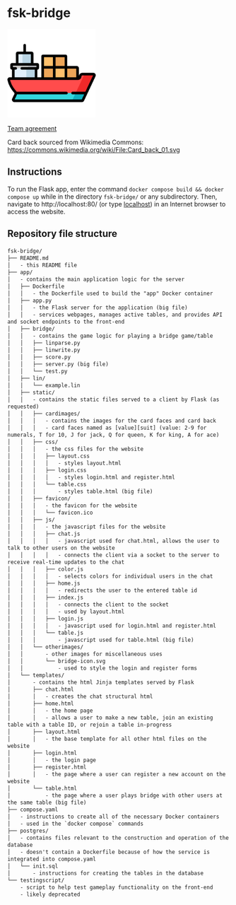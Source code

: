 # fsk-bridge
<img src="cargo-ship.png" alt="drawing" width="200"/>

[Team agreement](https://docs.google.com/document/d/1p7zBJ_SLwscSLrcoHE5ijd5qBRRkLlsX1Z_twxIO7Ag/edit?usp=sharing) 

Card back sourced from Wikimedia Commons: https://commons.wikimedia.org/wiki/File:Card_back_01.svg

## Instructions

To run the Flask app, enter the command `docker compose build && docker compose up` while in the directory `fsk-bridge/` or any subdirectory. Then, navigate to http://localhost:80/ (or type [localhost](http://localhost:80/)) in an Internet browser to access the website.


## Repository file structure

```
fsk-bridge/
├── README.md
│   - this README file
├── app/
│   - contains the main application logic for the server
│   ├── Dockerfile
│   │   - the Dockerfile used to build the "app" Docker container
│   ├── app.py
│   │   - the Flask server for the application (big file)
│   │   - services webpages, manages active tables, and provides API and socket endpoints to the front-end
│   ├── bridge/
│   │   - contains the game logic for playing a bridge game/table
│   │   ├── linparse.py
│   │   ├── linwrite.py
│   │   ├── score.py
│   │   ├── server.py (big file)
│   │   └── test.py
│   ├── lin/
│   │   └── example.lin
│   ├── static/
│   │   - contains the static files served to a client by Flask (as requested)
│   │   ├── cardimages/
│   │   │   - contains the images for the card faces and card back
│   │   │   - card faces named as [value][suit] (value: 2-9 for numerals, T for 10, J for jack, Q for queen, K for king, A for ace)
│   │   ├── css/
│   │   │   - the css files for the website
│   │   │   ├── layout.css
│   │   │   │   - styles layout.html
│   │   │   ├── login.css
│   │   │   │   - styles login.html and register.html
│   │   │   └── table.css
│   │   │       - styles table.html (big file)
│   │   ├── favicon/
│   │   │   - the favicon for the website
│   │   │   └── favicon.ico
│   │   ├── js/
│   │   │   - the javascript files for the website
│   │   │   ├── chat.js
│   │   │   │   - javascript used for chat.html, allows the user to talk to other users on the website
│   │   │   │   - connects the client via a socket to the server to receive real-time updates to the chat
│   │   │   ├── color.js
│   │   │   │   - selects colors for individual users in the chat
│   │   │   ├── home.js
│   │   │   │   - redirects the user to the entered table id
│   │   │   ├── index.js
│   │   │   │   - connects the client to the socket
│   │   │   │   - used by layout.html
│   │   │   ├── login.js
│   │   │   │   - javascript used for login.html and register.html
│   │   │   └── table.js
│   │   │       - javascript used for table.html (big file)
│   │   └── otherimages/
│   │       - other images for miscellaneous uses
│   │       └── bridge-icon.svg
│   │           - used to style the login and register forms
│   └── templates/
│       - contains the html Jinja templates served by Flask
│       ├── chat.html
│       │   - creates the chat structural html
│       ├── home.html
│       │   - the home page
│       │   - allows a user to make a new table, join an existing table with a table ID, or rejoin a table in-progress
│       ├── layout.html
│       │   - the base template for all other html files on the website
│       ├── login.html
│       │   - the login page
│       ├── register.html
│       │   - the page where a user can register a new account on the website
│       └── table.html
│           - the page where a user plays bridge with other users at the same table (big file)
├── compose.yaml
│   - instructions to create all of the necessary Docker containers
│   - used in the `docker compose` commands
├── postgres/
│   - contains files relevant to the construction and operation of the database
│   - doesn't contain a Dockerfile because of how the service is integrated into compose.yaml
│   └── init.sql
│       - instructions for creating the tables in the database
└── testingscript/
    - script to help test gameplay functionality on the front-end
    - likely deprecated
```
